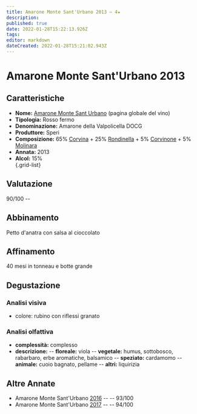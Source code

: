 ```yaml
---
title: Amarone Monte Sant'Urbano 2013 – 4★
description: 
published: true
date: 2022-01-28T15:22:13.926Z
tags: 
editor: markdown
dateCreated: 2022-01-28T15:21:02.943Z
---
```


<div class="annata">
  
# Amarone Monte Sant'Urbano 2013


## Caratteristiche
- **Nome:** <span class="nome">[Amarone Monte Sant Urbano](/vini/Italia/Veneto/Speri/Amarone-Monte-Sant-Urbano/scheda-globale)</span> (pagina globale del vino) 
- **Tipologia:** Rosso fermo
- **Denominazione:** <span class="denominazione">Amarone della Valpolicella DOCG</span> 
- **Produttore:** <span class="cantina">Speri</span> 
- **Composizione:** <span class="vitigno">65% [Corvina](/vitigni/Italia/bacca-nera/corvina) + 25% [Rondinella](/vitigni/Italia/bacca-nera/rondinella) + 5% [Corvinone](/vitigni/Italia/bacca-nera/corvinone) + 5% [Molinara](/vitigni/Italia/bacca-nera/molinara)</span>
- **Annata:** <span class="annocorrente">2013</span>
- **Alcol:** 15%  
{.grid-list}

## Valutazione

<span class="punteggio">90/100</span> -- <span class="valutazione"><span class="star-4"></span></span>

## Abbinamento
Petto d'anatra con salsa al cioccolato

## Affinamento
40 mesi in tonneau e botte grande

## Degustazione

### Analisi visiva
- colore: rubino con riflessi granato

### Analisi olfattiva
<div class="vini vini-2013" id="Amarone-Monte-Sant-Urbano"></div>
<div class="olfattiva-testo">
    
- **complessità:**  <span class="complessitaVino">complesso</span>
- **descrizione:** 
  -- **<span class="florealeInput">floreale</span>:** viola
  -- **<span class="vegetaleInput">vegetale</span>:** humus, sottobosco, rabarbaro, erbe aromatiche, balsamico
  -- **<span class="speziatoInput">speziato</span>:** cardamomo
  -- **<span class="animaleInput">animale</span>:** cuoio bagnato, pellame
  -- **<span class="altriInput">altri</span>:** liquirizia   

</div>

## Altre Annate
- Amarone Monte Sant'Urbano [2016](/vini/Italia/Veneto/Speri/Amarone-Monte-Sant-Urbano/2016) -- <span class="star-5"></span> -- 93/100
- Amarone Monte Sant'Urbano [2017](/vini/Italia/Veneto/Speri/Amarone-Monte-Sant-Urbano/2017) -- <span class="star-5"></span> -- 94/100
</div>
